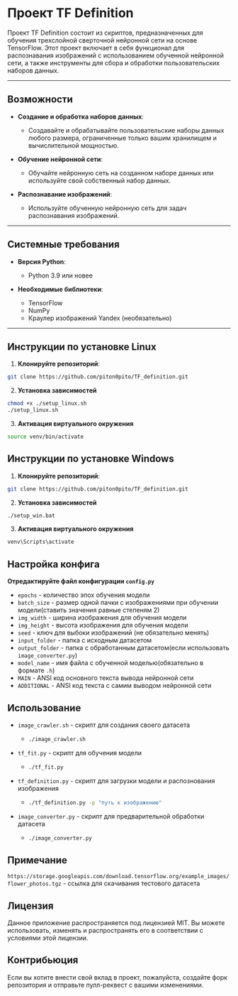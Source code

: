 # Проект TF Definition

Проект TF Definition состоит из скриптов, предназначенных для обучения трехслойной сверточной нейронной сети на основе TensorFlow. Этот проект включает в себя функционал для распознавания изображений с использованием обученной нейронной сети, а также инструменты для сбора и обработки пользовательских наборов данных.

---

## Возможности

- **Создание и обработка наборов данных**: 
  - Создавайте и обрабатывайте пользовательские наборы данных любого размера, ограниченные только вашим хранилищем и вычислительной мощностью.
  
- **Обучение нейронной сети**: 
  - Обучайте нейронную сеть на созданном наборе данных или используйте свой собственный набор данных.
  
- **Распознавание изображений**: 
  - Используйте обученную нейронную сеть для задач распознавания изображений.

---

## Системные требования

- **Версия Python**: 
  - Python 3.9 или новее
  
- **Необходимые библиотеки**: 
  - TensorFlow
  - NumPy
  - Краулер изображений Yandex (необязательно)

---

## Инструкции по установке Linux

1. **Клонируйте репозиторий**:
  ```bash
  git clone https://github.com/piton0pito/TF_definition.git
  ```
2. **Установка зависимостей**
  ```bash
  chmod +x ./setup_linux.sh
  ./setup_linux.sh
  ```
3. **Активация виртуального окружения**
  ```bash
  source venv/bin/activate
  ```


## Инструкции по установке Windows

1. **Клонируйте репозиторий**:
  ```bash
  git clone https://github.com/piton0pito/TF_definition.git
  ```
2. **Установка зависимостей**
  ```bash
  ./setup_win.bat
  ```
3. **Активация виртуального окружения**
  ```bash
  venv\Scripts\activate
  ```

## Настройка конфига
**Отредактируйте файл конфигурации ```config.py```**
- ```epochs``` - количество эпох обучения модели
- ```batch_size``` - размер одной пачки с изображениями при обучении модели(ставить значения равные степеням 2)
- ```img_width``` - ширина изображения для обучения модели
- ```img_height``` - высота изображения для обучения модели
- ```seed``` - ключ для выбоки изображений (не обязательно менять)
- ```input_folder``` - папка с исходным датасетом
- ```output_folder``` - папка с обработанным датасетом(если использовать ```image_converter.py```)
- ```model_name``` - имя файла с обученной моделью(обязательно в формате ```.h```) 
- ```MAIN``` - ANSI код основного текста вывода нейронной сети
- ```ADDITIONAL``` - ANSI код текста с самим выводом нейронной сети

## Использование
- ```image_crawler.sh``` - скрипт для создания своего датасета 
  - ```bash
    ./image_crawler.sh
    ```
- ```tf_fit.py``` - скрипт для обучения модели
  - ```bash
    ./tf_fit.py
    ```
- ```tf_definition.py``` - скрипт для загрузки модели и распознования изображения
  - ```bash
    ./tf_definition.py -p "путь к изображению"
    ```
- ```image_converter.py``` - скрипт для предварительной обработки датасета
  - ```bash
    ./image_converter.py
    ``` 

## Примечание 
```https://storage.googleapis.com/download.tensorflow.org/example_images/flower_photos.tgz``` - ссылка для скачивания тестового датасета

## Лицензия

Данное приложение распространяется под лицензией MIT. Вы можете использовать, изменять и распространять его в соответствии с условиями этой лицензии.

## Контрибьюция
Если вы хотите внести свой вклад в проект, пожалуйста, создайте форк репозитория и отправьте пулл-реквест с вашими изменениями.
